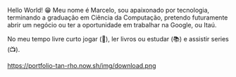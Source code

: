 Hello World! 😁
Meu nome é Marcelo, sou apaixonado por tecnologia, terminando a graduação em Ciência da Computação, pretendo futuramente abrir um negócio ou ter a oportunidade em trabalhar na Google, ou Itaú.

No meu tempo livre curto jogar (🎲), ler livros ou estudar (📚) e assistir series (📺).

https://portfolio-tan-rho.now.sh/img/download.png
